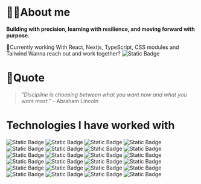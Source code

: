 # 🧑‍💻About me

**Building with precision, learning with resilience, and moving forward with purpose.**

🔨Currently working With React, Nextjs, TypeScript, CSS modules and Tailwind
Wanna reach out and work together? 
![Static Badge](https://img.shields.io/badge/gmail-%23EA4335?style=social&logo=gmail&link=mailto%3Aeliecer.sanchez47%40gmail.com)

# 🍃Quote 
>*"Discipline is choosing between what you want now and what you want most."* - Abraham Lincoln

# Technologies I have worked with

![Static Badge](https://img.shields.io/badge/react-%231565C0?style=for-the-badge&logo=react)
![Static Badge](https://img.shields.io/badge/Next-%23000?style=for-the-badge&logo=next.js)
![Static Badge](https://img.shields.io/badge/typescript-%233178C6?style=for-the-badge&logo=typescript&logoColor=white)
![Static Badge](https://img.shields.io/badge/javascript-%23F7DF1E?style=for-the-badge&logo=javascript&logoColor=black)
![Static Badge](https://img.shields.io/badge/css-%231572B6?style=for-the-badge&logo=css3)
![Static Badge](https://img.shields.io/badge/css%20modules-%23e6e5e3?style=for-the-badge&logo=css%20modules&logoColor=black)
![Static Badge](https://img.shields.io/badge/tailwind_css-%23f5f4f3?style=for-the-badge&logo=tailwind%20css&logoColor=%2306B6D4)
![Static Badge](https://img.shields.io/badge/solid-%232C4F7C?style=for-the-badge&logo=solid&logoColor=white)
![Static Badge](https://img.shields.io/badge/html-%23E34F26?style=for-the-badge&logo=html5&logoColor=white)
![Static Badge](https://img.shields.io/badge/react_native-%23fff?style=for-the-badge&logo=react)
![Static Badge](https://img.shields.io/badge/expo-%231C2024?style=for-the-badge&logo=expo&logoColor=white)
![Static Badge](https://img.shields.io/badge/yarn-%232C8EBB?style=for-the-badge&logo=yarn&logoColor=white)
![Static Badge](https://img.shields.io/badge/npm-%23CB3837?style=for-the-badge&logo=npm&logoColor=white)
![Static Badge](https://img.shields.io/badge/vite-%23646CFF?style=for-the-badge&logo=vite&logoColor=white)
![Static Badge](https://img.shields.io/badge/redux-%23764ABC?style=for-the-badge&logo=redux&logoColor=white)
![Static Badge](https://img.shields.io/badge/git-%23F05032?style=for-the-badge&logo=git&logoColor=white)
![Static Badge](https://img.shields.io/badge/node-%235FA04E?style=for-the-badge&logo=node.js&logoColor=white)
![Static Badge](https://img.shields.io/badge/express-%23000000?style=for-the-badge&logo=express&logoColor=white)
![Static Badge](https://img.shields.io/badge/MySQL-%234479A1?style=for-the-badge&logo=mysql&logoColor=white)
![Static Badge](https://img.shields.io/badge/postgreSQL-%234169E1?style=for-the-badge&logo=postgresql&logoColor=white)
![Static Badge](https://img.shields.io/badge/mongodb-%2347A248?style=for-the-badge&logo=mongodb&logoColor=white)
![Static Badge](https://img.shields.io/badge/mongoose-%23880000?style=for-the-badge&logo=mongoose&logoColor=white)
![Static Badge](https://img.shields.io/badge/jira-%230052CC?style=for-the-badge&logo=jira&logoColor=white)
![Static Badge](https://img.shields.io/badge/slack-%234A154B?style=for-the-badge&logo=slack&logoColor=white)



















